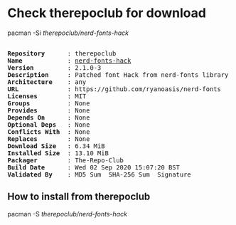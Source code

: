 # Check therepoclub for download

pacman -Si *therepoclub/nerd-fonts-hack*

<div class="highlight"><pre class="highlight"><text>
<b>Repository</b>      : therepoclub
<b>Name</b>            : <a href="../../x86_64/nerd-fonts-hack-2.1.0-3-any.pkg.tar.zst">nerd-fonts-hack</a>
<b>Version</b>         : 2.1.0-3
<b>Description</b>     : Patched font Hack from nerd-fonts library
<b>Architecture</b>    : any
<b>URL</b>             : https://github.com/ryanoasis/nerd-fonts
<b>Licenses</b>        : MIT
<b>Groups</b>          : None
<b>Provides</b>        : None
<b>Depends On</b>      : None
<b>Optional Deps</b>   : None
<b>Conflicts With</b>  : None
<b>Replaces</b>        : None
<b>Download Size</b>   : 6.34 MiB
<b>Installed Size</b>  : 13.10 MiB
<b>Packager</b>        : The-Repo-Club <wayne6324@gmail.com>
<b>Build Date</b>      : Wed 02 Sep 2020 15:07:20 BST
<b>Validated By</b>    : MD5 Sum  SHA-256 Sum  Signature
</text></pre></div>

## How to install from therepoclub

pacman -S *therepoclub/nerd-fonts-hack*
